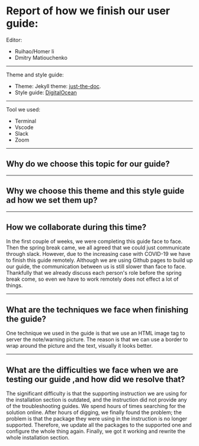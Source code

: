 # Report of how we finish our user guide: 

Editor:
- Ruihao/Homer li
- Dmitry Matiouchenko
---
Theme and style guide:
- Theme: Jekyll theme:  [just-the-doc](https://github.com/pmarsceill/just-the-docs).
- Style guide: [DigitalOcean](https://www.digitalocean.com/community/tutorials/digitalocean-s-technical-writing-guidelines)
---
Tool we used:
- Terminal
- Vscode
- Slack
- Zoom
---  
## Why do we choose this topic for our guide?


---

## Why we choose this theme and this style guide ad how we set them up?

---

## How we collaborate during this time?

In the first couple of weeks, we were completing this guide face to face. Then the spring break came, we all agreed that we could just communicate through slack. However, due to the increasing case with COVID-19 we have to finish this guide remotely. Although we are using Github pages to build up our guide, the communication between us is still slower than face to face. Thankfully that we already discuss each person's role before the spring break come, so even we have to work remotely does not effect a lot of things.

---

## What are the techniques we face when finishing the guide?

One technique we used in the guide is that we use an HTML image tag to server the note/warning picture. The reason is that we can use a border to wrap around the picture and the text, visually it looks better.

---

## What are the difficulties we face when we are testing our guide ,and how did we resolve that?

The significant difficulty is that the supporting instruction we are using for the installation section is outdated, and the instruction did not provide any of the troubleshooting guides. We spend hours of times searching for the solution online. After hours of digging, we finally found the problem; the problem is that the package they were using in the instruction is no longer supported. Therefore, we update all the packages to the supported one and configure the whole thing again. Finally, we got it working and rewrite the whole installation section.